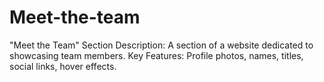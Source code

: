 # Meet-the-team
"Meet the Team" Section Description: A section of a website dedicated to showcasing team members. Key Features: Profile photos, names, titles, social links, hover effects.
